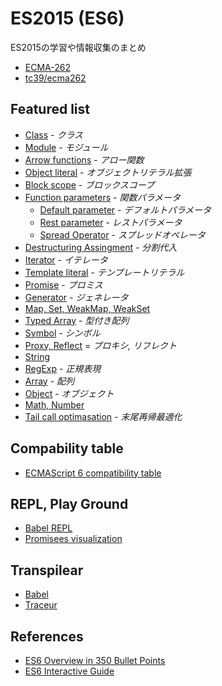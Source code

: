 # ES2015 (ES6)
ES2015の学習や情報収集のまとめ
- [ECMA-262](http://www.ecma-international.org/ecma-262/6.0/)
- [tc39/ecma262](https://github.com/tc39/ecma262)

## Featured list
- [Class](Class.md) - _クラス_
- [Module](Modules.md) - _モジュール_
- [Arrow functions](ArrowFunctions.md) - _アロー関数_
- [Object literal](objectLiteral.md) - _オブジェクトリテラル拡張_
- [Block scope](BlockScope.md) - _ブロックスコープ_
- [Function parameters](FunctionParameters.md) - _関数パラメータ_
  - [Default parameter](FunctionParameters.md#defaultParameter) - _デフォルトパラメータ_
  - [Rest parameter](FunctionParameters.md#restParameter) - _レストパラメータ_
  - [Spread Operator](FunctionParameters.md#spredOperator) - _スプレッドオペレータ_
- [Destructuring Assingment](DestructuringAssignment.md) - _分割代入_
- [Iterator](Iterator.md) - _イテレータ_
- [Template literal](TempleteLiteral.md) - _テンプレートリテラル_
- [Promise](Promise.md) - _プロミス_
- [Generator](Generator.md) - _ジェネレータ_
- [Map, Set, WeakMap, WeakSet](MapSet.md)
- [Typed Array](TypedArray.md) - _型付き配列_
- [Symbol](Symbol.md) - _シンボル_
- [Proxy, Reflect](Proxy.md) = _プロキシ, リフレクト_
- [String](String.md)
- [RegExp](RegExp.md) - _正規表現_
- [Array](Array.md) - _配列_
- [Object](Object.md) - _オブジェクト_
- [Math, Number](Math.md)
- [Tail call optimasation](TailCallOptimisation.md) - _末尾再帰最適化_


## Compability table
- [ECMAScript 6 compatibility table](https://kangax.github.io/compat-table/es6/)


## REPL, Play Ground
- [Babel REPL](https://babeljs.io/repl/)
- [Promisees visualization](http://bevacqua.github.io/promisees/)

## Transpilear
- [Babel](https://babeljs.io/)
- [Traceur](https://github.com/google/traceur-compiler)

## References
- [ES6 Overview in 350 Bullet Points](https://ponyfoo.com/articles/es6)
- [ES6 Interactive Guide](http://projects.formidablelabs.com/es6-interactive-guide/#/)
